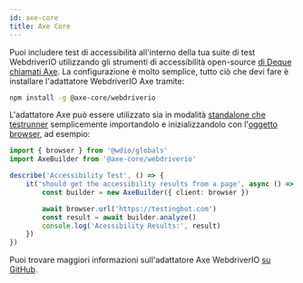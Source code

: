 ```yaml
---
id: axe-core
title: Axe Core
---
```


Puoi includere test di accessibilità all'interno della tua suite di test WebdriverIO utilizzando gli strumenti di accessibilità open-source [di Deque chiamati Axe](https://www.deque.com/axe/). La configurazione è molto semplice, tutto ciò che devi fare è installare l'adattatore WebdriverIO Axe tramite:

```bash npm2yarn
npm install -g @axe-core/webdriverio
```

L'adattatore Axe può essere utilizzato sia in modalità [standalone che testrunner](/docs/setuptypes) semplicemente importandolo e inizializzandolo con l'[oggetto browser](/docs/api/browser), ad esempio:

```ts
import { browser } from '@wdio/globals'
import AxeBuilder from '@axe-core/webdriverio'

describe('Accessibility Test', () => {
    it('should get the accessibility results from a page', async () => {
        const builder = new AxeBuilder({ client: browser })

        await browser.url('https://testingbot.com')
        const result = await builder.analyze()
        console.log('Acessibility Results:', result)
    })
})
```

Puoi trovare maggiori informazioni sull'adattatore Axe WebdriverIO [su GitHub](https://github.com/dequelabs/axe-core-npm/tree/develop/packages/webdriverio#usage).